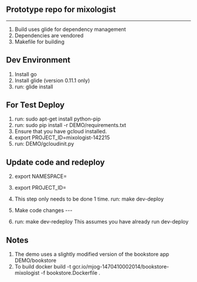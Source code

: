Prototype repo for mixologist
-----------------------------
-----------------------------

1. Build uses glide for dependency management
2. Dependencies are vendored
3. Makefile for building

Dev Environment
---------------
1. Install go
2. Install glide (version 0.11.1 only)
3. run: glide install

For Test Deploy
---------------
1. run: sudo apt-get install python-pip
2. run: sudo pip install -r DEMO/requirements.txt
3. Ensure that you have gcloud installed.
4. export PROJECT_ID=mixologist-142215
5. run: DEMO/gcloudinit.py


Update code and redeploy
---------------------------
2. export NAMESPACE=
3. export PROJECT_ID=
4. This step only needs to be done 1 time.
  run: make dev-deploy

5. Make code changes  --- 
6. run: make dev-redeploy
  This assumes you have already run dev-deploy


Notes
-----
1. The demo uses a slightly modified version of the bookstore app
   DEMO/bookstore
2. To build
   docker build -t gcr.io/mjog-1470410002014/bookstore-mixologist -f bookstore.Dockerfile .
